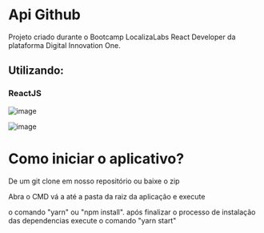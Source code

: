 # Api Github

Projeto criado durante o Bootcamp LocalizaLabs React Developer da plataforma Digital Innovation One.

## Utilizando:

### ReactJS

![image](https://user-images.githubusercontent.com/46933512/131271682-7e58cecf-c8c0-47a0-bf9b-ca2fbbd437de.png)

![image](https://user-images.githubusercontent.com/46933512/131271822-9137fcdb-cd6c-4f71-b0f3-c08759c5482e.png)

# Como iniciar o aplicativo?

De um git clone em nosso repositório ou baixe o zip

Abra o CMD vá a até a pasta da raiz da aplicação e execute

o comando "yarn" ou "npm install".
após finalizar o processo de instalação das dependencias execute
o comando "yarn start"


